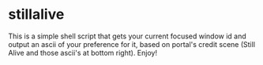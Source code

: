 # stillalive
This is a simple shell script that gets your current focused window id and output an ascii of your preference for it, based on portal's credit scene (Still Alive and those ascii's at bottom right). Enjoy!
